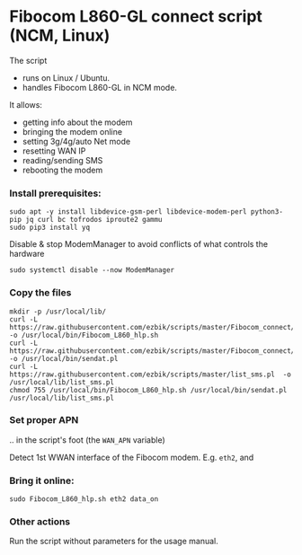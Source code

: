 
# Fibocom L860-GL connect script (NCM, Linux)

The script

- runs on Linux / Ubuntu.
- handles Fibocom L860-GL in NCM mode.

It allows:

- getting info about the modem
- bringing the modem online
- setting 3g/4g/auto Net mode
- resetting WAN IP
- reading/sending SMS
- rebooting the modem

### Install prerequisites:

```
sudo apt -y install libdevice-gsm-perl libdevice-modem-perl python3-pip jq curl bc tofrodos iproute2 gammu
sudo pip3 install yq
```

Disable & stop ModemManager to avoid conflicts of what controls the hardware

```
sudo systemctl disable --now ModemManager
```



### Copy the files

```
mkdir -p /usr/local/lib/
curl -L https://raw.githubusercontent.com/ezbik/scripts/master/Fibocom_connect/Fibocom_L860_hlp.sh -o /usr/local/bin/Fibocom_L860_hlp.sh
curl -L https://raw.githubusercontent.com/ezbik/scripts/master/Fibocom_connect/sendat.pl -o /usr/local/bin/sendat.pl
curl -L https://raw.githubusercontent.com/ezbik/scripts/master/list_sms.pl  -o /usr/local/lib/list_sms.pl
chmod 755 /usr/local/bin/Fibocom_L860_hlp.sh /usr/local/bin/sendat.pl /usr/local/lib/list_sms.pl
```

### Set proper APN 

.. in the script's foot (the `WAN_APN` variable)

Detect 1st WWAN interface of the Fibocom modem. E.g. `eth2`, and 

### Bring it online:

```
sudo Fibocom_L860_hlp.sh eth2 data_on
```

### Other actions

Run the script without parameters  for the usage manual.

